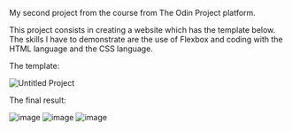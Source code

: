 My second project from the course from The Odin Project platform.

This project consists in creating a website which has the template below. The skills I have to demonstrate are the use of Flexbox and coding with the HTML language and the CSS language.

The template:

![Untitled Project](https://github.com/RalucaDavid/PetCaringHub/assets/117584603/ed725eb7-5eee-4969-8687-e047c334fda2)

The final result:

![image](https://github.com/RalucaDavid/PetCaringHub/assets/117584603/cc8d9503-99dd-4d52-a3b6-c85d99eb5d37)
![image](https://github.com/RalucaDavid/PetCaringHub/assets/117584603/3877dec6-b515-41b6-b71a-0b1c7e3c713d)
![image](https://github.com/RalucaDavid/PetCaringHub/assets/117584603/e5ee0cc2-cf13-41e4-94bb-5ee3de367cca)



